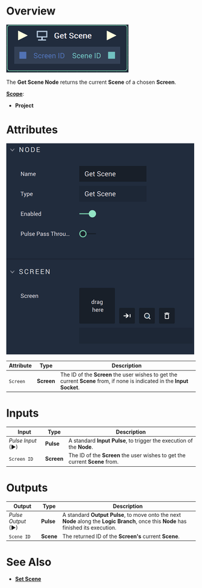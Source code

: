 # Overview

![The Get Scene Node.](../../../.gitbook/assets/getscenenode.png)

The **Get Scene Node** returns the current **Scene** of a chosen **Screen**.

[**Scope**](../overview.md#scopes):
*  **Project**

# Attributes

![The Get Scene Node Attributes](../../../.gitbook/assets/getscenenodeattributes.png)

|Attribute|Type|Description|
|---|---|---|
|`Screen`|**Screen**|The ID of the **Screen** the user wishes to get the current **Scene** from, if none is indicated in the **Input Socket**.|

# Inputs

|Input|Type|Description|
|---|---|---|
|*Pulse Input* (►)|**Pulse**|A standard **Input Pulse**, to trigger the execution of the **Node**.|
|`Screen ID`|**Screen**|The ID of the **Screen** the user wishes to get the current **Scene** from.|


# Outputs

|Output|Type|Description|
|---|---|---|
|*Pulse Output* (►)|**Pulse**|A standard **Output Pulse**, to move onto the next **Node** along the **Logic Branch**, once this **Node** has finished its execution.|
|`Scene ID`|**Scene**|The returned ID of the **Screen's** current **Scene**.|

# See Also

* [**Set Scene**](setscene.md)

